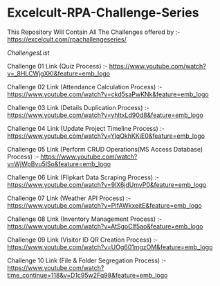 # Excelcult-RPA-Challenge-Series
This Repository Will Contain All The Challenges offered by :- https://excelcult.com/rpachallengeseries/

$Challenges List$

Challenge 01 Link (Quiz Process) :- https://www.youtube.com/watch?v=_8HLCWjgXKI&feature=emb_logo

Challenge 02 Link (Attendance Calculation Process) :- https://www.youtube.com/watch?v=ckd5saPwKNk&feature=emb_logo

Challenge 03 Link (Details Duplication Process) :- https://www.youtube.com/watch?v=yhItxLd90d8&feature=emb_logo

Challenge 04 Link (Update Project Timeline Process) :- https://www.youtube.com/watch?v=YlqOkhKKiE0&feature=emb_logo

Challenge 05 Link (Perform CRUD Operations(MS Access Database) Process) :- https://www.youtube.com/watch?v=WjWpBvu5lSo&feature=emb_logo

Challenge 06 Link (Flipkart Data Scraping Process) :- https://www.youtube.com/watch?v=9lX6jdUmvP0&feature=emb_logo

Challenge 07 Link (Weather API Process) :- https://www.youtube.com/watch?v=PIfAWkxejtE&feature=emb_logo

Challenge 08 Link (Inventory Management Process) :- https://www.youtube.com/watch?v=AtSgoClf5ao&feature=emb_logo

Challenge 09 Link (Visitor ID QR Creation Process) :- https://www.youtube.com/watch?v=UOg601mgzOM&feature=emb_logo

Challenge 10 Link (File & Folder Segregation Process) :- https://www.youtube.com/watch?time_continue=118&v=D1c95w2Fq98&feature=emb_logo
